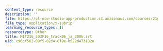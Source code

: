```yaml
---
content_type: resource
description: ''
file: https://ol-ocw-studio-app-production.s3.amazonaws.com/courses/21g-503-japanese-iii-fall-2019/c96cf58209f502d48f9eb522d473182a_MIT21G_503F16_track06_ja_300k.srt
file_type: application/x-subrip
learning_resource_types: []
resourcetype: Other
title: MIT21G_503F16_track06_ja_300k.srt
uid: c96cf582-09f5-02d4-8f9e-b522d473182a
---
```

